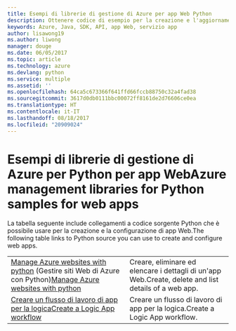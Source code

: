 ```yaml
---
title: Esempi di librerie di gestione di Azure per app Web Python
description: Ottenere codice di esempio per la creazione e l'aggiornamento di app Web di Azure ospitate nel servizio app tramite le librerie di gestione di Azure per Python
keywords: Azure, Java, SDK, API, app Web, servizio app
author: lisawong19
ms.author: liwong
manager: douge
ms.date: 06/05/2017
ms.topic: article
ms.technology: azure
ms.devlang: python
ms.service: multiple
ms.assetid: ''
ms.openlocfilehash: 64ca5c673366f641ffd66fccb88750c32a4fad38
ms.sourcegitcommit: 3617d0db0111bbc00072ff8161de2d76606ce0ea
ms.translationtype: HT
ms.contentlocale: it-IT
ms.lasthandoff: 08/18/2017
ms.locfileid: "20909024"
---
```

# <a name="azure-management-libraries-for-python-samples-for-web-apps"></a><span data-ttu-id="e83f0-104">Esempi di librerie di gestione di Azure per Python per app Web</span><span class="sxs-lookup"><span data-stu-id="e83f0-104">Azure management libraries for Python samples for web apps</span></span>

<span data-ttu-id="e83f0-105">La tabella seguente include collegamenti a codice sorgente Python che è possibile usare per la creazione e la configurazione di app Web.</span><span class="sxs-lookup"><span data-stu-id="e83f0-105">The following table links to Python source you can use to create and configure web apps.</span></span> 

|||
|---|---|
| <span data-ttu-id="e83f0-106">[Manage Azure websites with python][1] (Gestire siti Web di Azure con Python)</span><span class="sxs-lookup"><span data-stu-id="e83f0-106">[Manage Azure websites with python][1]</span></span> | <span data-ttu-id="e83f0-107">Creare, eliminare ed elencare i dettagli di un'app Web.</span><span class="sxs-lookup"><span data-stu-id="e83f0-107">Create, delete and list details of a web app.</span></span> |
| <span data-ttu-id="e83f0-108">[Creare un flusso di lavoro di app per la logica][2]</span><span class="sxs-lookup"><span data-stu-id="e83f0-108">[Create a Logic App workflow][2]</span></span> | <span data-ttu-id="e83f0-109">Creare un flusso di lavoro di app per la logica.</span><span class="sxs-lookup"><span data-stu-id="e83f0-109">Create a Logic App workflow.</span></span> |

[1]: https://azure.microsoft.com/resources/samples/app-service-web-python-manage
[2]: python-sdk-azure-samples-logic-app-workflow.md


